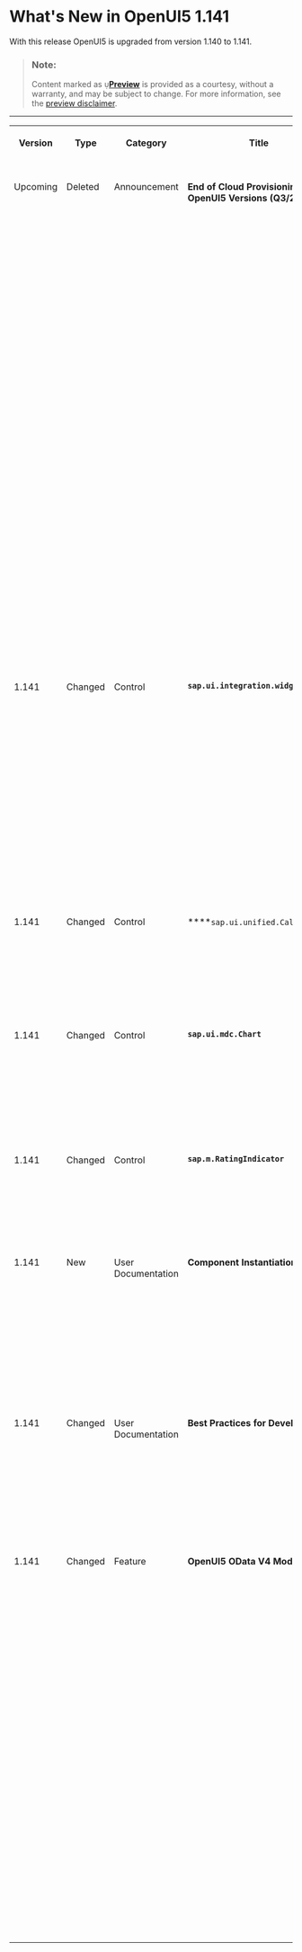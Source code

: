 <!-- loioa7ed66de00934a8ebd8ec054e18182ad -->

<link rel="stylesheet" type="text/css" href="../css/sap-icons.css"/>

# What's New in OpenUI5 1.141

With this release OpenUI5 is upgraded from version 1.140 to 1.141.

> ### Note:  
> Content marked as <span style="color:#666666;"><span class="SAP-icons-V5"></span></span>**[Preview](https://help.sap.com/docs/whats-new-disclaimer)** is provided as a courtesy, without a warranty, and may be subject to change. For more information, see the [preview disclaimer](https://help.sap.com/docs/whats-new-disclaimer).

****


<table>
<tr>
<th valign="top">

Version

</th>
<th valign="top">

Type

</th>
<th valign="top">

Category

</th>
<th valign="top">

Title

</th>
<th valign="top">

Description

</th>
<th valign="top">

Action

</th>
<th valign="top">

Available as of

</th>
</tr>
<tr>
<td valign="top">

Upcoming 

</td>
<td valign="top">

Deleted 

</td>
<td valign="top">

Announcement 

</td>
<td valign="top">

**End of Cloud Provisioning for OpenUI5 Versions \(Q3/2025\)** 

</td>
<td valign="top">

**End of Cloud Provisioning for OpenUI5 Versions \(Q3/2025\)**

The following OpenUI5 versions will be removed from the OpenUI5 Content Delivery Network \(CDN\) after the end of Q3/2025.

**Minor Versions Reaching Their End of Cloud Provisioning**

The following versions including all patches will be removed entirely:

-   1.121
-   1.124
-   1.125
-   1.126
-   1.127
-   1.128

**Action**: Upgrade to a version that is still in maintenance.

**Patch Versions Reaching Their End of Cloud Provisioning**

The following patches will be removed:

-   1.71.66
-   1.84.46
-   1.96.31 to 1.96.33
-   1.108.30 to 1.108.34
-   1.120.16 to 1.120.20
-   1.121.5
-   1.124.1 to 1.124.6
-   1.125.0
-   1.126.0 to 1.126.1.
-   1.127.0
-   1.128.0

**Action**: Upgrade to the latest available patch for the respective OpenUI5 version.

For more information, see [Version Overview](https://sdk.openui5.org/versionoverview.html).

<sub><span style="color:#666666;"><span class="SAP-icons-V5"></span></span>**[Preview](https://help.sap.com/docs/whats-new-disclaimer)**•Deleted•Announcement•Info Only•Upcoming</sub>

</td>
<td valign="top">

Info Only 

</td>
<td valign="top">

9999-01-01

</td>
</tr>
<tr>
<td valign="top">

1.141 

</td>
<td valign="top">

Changed 

</td>
<td valign="top">

Control 

</td>
<td valign="top">

**`sap.ui.integration.widgets.Card`** 

</td>
<td valign="top">

**`sap.ui.integration.widgets.Card`**

-   The new `state` property enables card developers to incorporate predefined value state icons in the Default Card Header, enhancing the card's visual status indication. This feature is useful for quickly conveying the status of a card through a status-colored, non-interactive message icon, improving clarity and user experience. For more information, see the [Sample](https://ui5.sap.com/test-resources/sap/ui/integration/demokit/cardExplorer/webapp/index.html#/explore/defaultHeader/messageIcon) and the [Documentation](https://ui5.sap.com/test-resources/sap/ui/integration/demokit/cardExplorer/webapp/index.html#/learn/headers/default).

-   Integration Cards now offer a centralized approach to organizing child cards and referencing them by key in the `ShowCard` action type. This feature enhances semantic clarity, streamlines card management, and enables centralized configuration of child card settings through the Configuration Editor. For more information, see the [Sample](https://ui5.sap.com/test-resources/sap/ui/integration/demokit/cardExplorer/webapp/index.html#/explore/cardActions/showHideCard) and the [Documentation](https://ui5.sap.com/test-resources/sap/ui/integration/demokit/cardExplorer/webapp/index.html#/learn/configuration/childCards).

<sub>Changed•Control•Info Only•1.141</sub>

</td>
<td valign="top">

Info Only 

</td>
<td valign="top">

2025-10-02

</td>
</tr>
<tr>
<td valign="top">

1.141 

</td>
<td valign="top">

Changed 

</td>
<td valign="top">

Control 

</td>
<td valign="top">

****`sap.ui.unified.Calendar` 

</td>
<td valign="top">

**`sap.ui.unified.Calendar`**

To improve accessibility, the tooltips for the *Month*, *Year*, and *Year Range Picker* buttons are now more descriptive. You will also find that the buttons' labels and descriptions have been improved. For more information, see the [Sample](https://ui5.sap.com/#/entity/sap.ui.unified.Calendar/sample/sap.ui.unified.sample.CalendarSingleDaySelection).

<sub>Changed•Control•Info Only•1.141</sub>

</td>
<td valign="top">

Info Only 

</td>
<td valign="top">

2025-10-02

</td>
</tr>
<tr>
<td valign="top">

1.141 

</td>
<td valign="top">

Changed 

</td>
<td valign="top">

Control 

</td>
<td valign="top">

**`sap.ui.mdc.Chart`** 

</td>
<td valign="top">

**`sap.ui.mdc.Chart`**

We've improved error handling by integrating `sap.m.IllustratedMessage` to provide clear explanations and guidance when chart display issues occur. This feature enhances user experience by offering informative error messages and solutions, ensuring chart compatibility and usability.

<sub>Changed•Control•Info Only•1.141</sub>

</td>
<td valign="top">

Info Only 

</td>
<td valign="top">

2025-10-02

</td>
</tr>
<tr>
<td valign="top">

1.141 

</td>
<td valign="top">

Changed 

</td>
<td valign="top">

Control 

</td>
<td valign="top">

**`sap.m.RatingIndicator`** 

</td>
<td valign="top">

**`sap.m.RatingIndicator`**

The updated rating indicator lets you reset your rating by double-clicking the same star. This enhancement improves user experience by offering a simple way to revert to an unrated state without leaving the interface.

<sub>Changed•Control•Info Only•1.141</sub>

</td>
<td valign="top">

Info Only 

</td>
<td valign="top">

2025-10-02

</td>
</tr>
<tr>
<td valign="top">

1.141 

</td>
<td valign="top">

New 

</td>
<td valign="top">

User Documentation 

</td>
<td valign="top">

**Component Instantiation Guide** 

</td>
<td valign="top">

**Component Instantiation Guide**

We have added a comprehensive component instantiation guide as the central resource for all component instantiation topics. It explains the different ways to instantiate components, when to use each approach, and how to migrate from older mechanisms to modern, asynchronous alternatives. This update is part of a general revision of our documentation related to OpenUI5 components. For more information, see our [Component Instantiation Guide](../04_Essentials/component-instantiation-guide-346599f.md).

<sub>New•User Documentation•Info Only•1.141</sub>

</td>
<td valign="top">

Info Only 

</td>
<td valign="top">

2025-10-02

</td>
</tr>
<tr>
<td valign="top">

1.141 

</td>
<td valign="top">

Changed 

</td>
<td valign="top">

User Documentation 

</td>
<td valign="top">

**Best Practices for Developers** 

</td>
<td valign="top">

**Best Practices for Developers**

We strongly advise against directly instantiating components using their constructor. You must create the `sap.ui.core.(UI)Component` class and its subclasses only through the supported mechanisms described in our Component Instantiation Guide. For more information, see [Best Practices for Developers - Component / `manifest.json`](../03_Get-Started/best-practices-for-developers-28fcd55.md#loio28fcd55b04654977b63dacbee0552712__section_appdev) and the [Component Instantiation Guide](../04_Essentials/component-instantiation-guide-346599f.md#loio346599f0890d4dfaaa11c6b4ffa96312__section_OVW).

<sub>Changed•User Documentation•Info Only•1.141</sub>

</td>
<td valign="top">

Info Only 

</td>
<td valign="top">

2025-10-02

</td>
</tr>
<tr>
<td valign="top">

1.141 

</td>
<td valign="top">

Changed 

</td>
<td valign="top">

Feature 

</td>
<td valign="top">

**OpenUI5 OData V4 Model**

</td>
<td valign="top">

**OpenUI5 OData V4 Model**

The new version of the OpenUI5 OData V4 model introduces the following features:

-   You can now use the `earlyRequests` parameter of the `sap.ui.model.odata.v4.ODataModel` with back ends that do not support the security token.For more information, see the [API Reference](https://ui5.sap.com/#/api/sap.ui.model.odata.v4.ODataModel%23constructor).

-   The `copy` parameter of `sap.ui.model.odata.v4.Context#move`, introduced experimentally with OpenUI5 1.135, is now available for productive use.For more information, see the [API Reference](https://ui5.sap.com/#/api/sap.ui.model.odata.v4.Context%23methods/move).

-   The new `sap.ui.model.odata.v4.ODataModel#setContinueOnError` method allows you to set the `continue-on-error` preference. If the back end applies this preference, it continues processing a batch request after a failed change set or request. Note that restrictions apply when using the `setContinueOnError` method. For more information, see [Continue-On-Error](../04_Essentials/batch-control-74142a3.md#loio74142a38e3d4467c8d6a70b28764048f__section_COE)and the [API Reference](https://ui5.sap.com/#/api/sap.ui.model.odata.v4.ODataModel%23methods/setContinueOnError).

-   In preparation for OData Version 4.01, the `sap.ui.model.odata.v4.ODataModel` now raises warnings if you use custom query options that represent system query options in OData Version 4.01. For example, in OData Version 4.0, `select` is a custom query option, but in OData Version 4.01, it is a different denomination of `$select`.


<sub>Changed•Feature•Info Only•1.141</sub>

</td>
<td valign="top">

Info Only 

</td>
<td valign="top">

2025-10-02

</td>
</tr>
</table>

